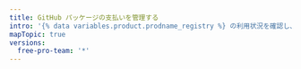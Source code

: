 ```yaml
---
title: GitHub パッケージの支払いを管理する
intro: '{% data variables.product.prodname_registry %} の利用状況を確認し、{% data variables.product.prodname_registry %} の利用上限を設定することができます。'
mapTopic: true
versions:
  free-pro-team: '*'
---
```


